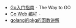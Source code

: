 


* [Go入门指南](https://github.com/Unknwon/the-way-to-go_ZH_CN/blob/master/eBook/directory.md) - The Way to GO
* [Go Web 编程](https://github.com/astaxie/build-web-application-with-golang/tree/master/zh) - 
* [golang的pkg的函数讲解](https://github.com/widuu/gopkg)
